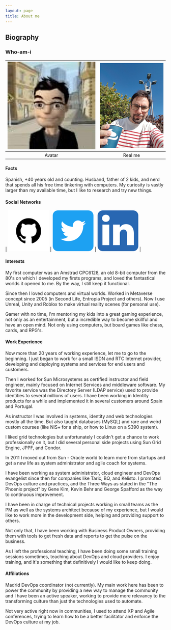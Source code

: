 ```yaml
---
layout: page
title: About me
---
```


## Biography

### Who-am-i

| ![Jorge Moratilla's Avatar](/assets/img/jmoratilla.jpg) | ![Jorge Moratilla's real pic](/assets/img/20190327_162655.jpg) |
| :---:  | :-----: |
| Avatar | Real me |

#### Facts

Spanish, +40 years old and counting.  Husband, father of 2 kids, and nerd that
 spends all his free time tinkering with computers.  My curiosity is vastly
 larger than my available time, but I like to research and try new things.

#### Social Networks

| [![Github](/assets/img/github.png)](https://github.com/jmoratilla) | [![Twitter](/assets/img/twitter.png)](https://twitter.com/jmoratilla) | [![LinkedIn](/assets/img/linkedin.webp)](https://linkedin.com/in/moratilla/) |

#### Interests

My first computer was an Amstrad CPC6128, an old 8-bit computer from the 80's
 on which I developed my firsts programs, and loved the fantastical worlds it
 opened to me.  By the way, I still keep it functional.

Since then I loved computers and virtual worlds.  Worked in Metaverse concept
 since 2005 (in Second Life, Entropia Project and others).  Now I use Unreal,
 Unity and Roblox to make virtual reality scenes (for personal use).

Gamer with no time, I'm mentoring my kids into a great gaming experience, not
 only as an entertainment, but a incredible way to become skillful and have an
 open mind.  Not only using computers, but board games like chess, cards, and
 RPG's.

#### Work Experience

Now more than 20 years of working experience, let me to go to the beginning.
  I just began to work for a small ISDN and RTC Internet provider, developing 
 and deploying systems and services for end users and customers.

Then I worked for Sun Microsystems as certified instructor and field engineer,
 mainly focused on Internet Services and middleware software.  My favorite
 service was the Directory Server (LDAP service) used to provide identities
 to several millions of users.  I have been working in Identity products for
 a while and implemented it in several customers around Spain and Portugal.

As instructor I was involved in systems, identity and web technologies mostly
 all the time.  But also taught databases (MySQL) and rare and weird custom
 courses (like NIS+ for a ship, or how to Linux on a S390 system).

I liked grid technologies but unfortunately I couldn't get a chance to work
 professionally on it, but I did several personal side projects using Sun Grid
 Engine, JPPF, and Condor.

In 2011 I moved out from Sun - Oracle world to learn more from startups and
 get a new life as system administrator and agile coach for systems.

I have been working as system administrator, cloud engineer and DevOps
 evangelist since then for companies like Taric, BQ, and Kelisto.  I promoted
 DevOps culture and practices, and the Three Ways as stated in the "The Phoenix
 project" by Gene Kim, Kevin Behr and George Spafford as the way to continuous
 improvement.

I have been in charge of technical projects working in small teams as the PM as
 well as the systems architect because of my experience, but I would like to
 work more in the development side, helping and providing support to others.

Not only that, I have been working with Business Product Owners, providing them
 with tools to get fresh data and reports to get the pulse on the business.  

As I left the professional teaching, I have been doing some small training
 sessions sometimes, teaching about DevOps and cloud providers.  I enjoy
 training, and it's something that definitively I would like to keep doing.

#### Affiliations

Madrid DevOps coordinator (not currently).  My main work here has been to power
 the community by providing a new way to manage the community and I have been an
 active speaker, working to provide more relevancy to the transforming culture
 than just the technologies used to automate.

Not very active right now in communities, I used to attend XP and Agile conferences, 
 trying to learn how to be a better facilitator and enforce the DevOps culture at
 my job.

